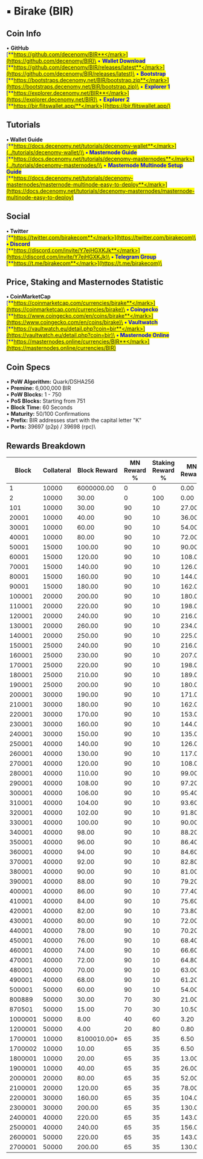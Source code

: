 # ▪ Birake (BIR)

## Coin Info

• **GitHub**\
[<mark style="color:blue;">**https://github.com/decenomy/BIR**</mark>](https://github.com/decenomy/BIR)\
• **Wallet Download**\
[<mark style="color:blue;">**https://github.com/decenomy/BIR/releases/latest**</mark>](https://github.com/decenomy/BIR/releases/latest)\
• **Bootstrap**\
[<mark style="color:blue;">**https://bootstraps.decenomy.net/BIR/bootstrap.zip**</mark>](https://bootstraps.decenomy.net/BIR/bootstrap.zip)\
• **Explorer 1** \
[<mark style="color:blue;">**https://explorer.decenomy.net/BIR**</mark>](https://explorer.decenomy.net/BIR)\
• **Explorer 2**\
[<mark style="color:blue;">**https://bir.flitswallet.app/**</mark>](https://bir.flitswallet.app/)

## Tutorials

**• Wallet Guide**\
[<mark style="color:blue;">**https://docs.decenomy.net/tutorials/decenomy-wallet**</mark>](../tutorials/decenomy-wallet/)\
**• Masternode Guide**\
[<mark style="color:blue;">**https://docs.decenomy.net/tutorials/decenomy-masternodes**</mark>](../tutorials/decenomy-masternodes/)\
• **Masternode Multinode Setup Guide**\
[<mark style="color:blue;">**https://docs.decenomy.net/tutorials/decenomy-masternodes/masternode-multinode-easy-to-deploy**</mark>](https://docs.decenomy.net/tutorials/decenomy-masternodes/masternode-multinode-easy-to-deploy)

## Social

**• Twitter**\
[<mark style="color:blue;">**https://twitter.com/birakecom**</mark>](https://twitter.com/birakecom)\
**• Discord**\
[<mark style="color:blue;">**https://discord.com/invite/Y7ejHGXKJk**</mark>](https://discord.com/invite/Y7ejHGXKJk)\
**• Telegram Group**\
[<mark style="color:blue;">**https://t.me/birakecom**</mark>](https://t.me/birakecom)\


## Price, Staking and Masternodes Statistic

**• CoinMarketCap**\
[<mark style="color:blue;">**https://coinmarketcap.com/currencies/birake**</mark>](https://coinmarketcap.com/currencies/birake)\
**• Coingecko**\
[<mark style="color:blue;">**https://www.coingecko.com/en/coins/birake**</mark>](https://www.coingecko.com/en/coins/birake)\
**• Vaultwatch**\
[<mark style="color:blue;">**https://vaultwatch.eu/detail.php?coin=bir**</mark>](https://vaultwatch.eu/detail.php?coin=bir)\
**• Masternode Online**\
[<mark style="color:blue;">**https://masternodes.online/currencies/BIR**</mark>](https://masternodes.online/currencies/BIR)

## Coin Specs

• **PoW Algorithm:** Quark/DSHA256\
• **Premine:** 6,000,000 BIR\
• **PoW Blocks:** 1 - 750\
• **PoS Blocks:** Starting from 751\
• **Block Time:** 60 Seconds\
• **Maturity:** 50/100 Confirmations\
• **Prefix:** BIR addresses start with the capital letter "K"\
• **Ports:** 39697 (p2p) / 39698 (rpc)\


## Rewards Breakdown



| Block   | Collateral | Block Reward | MN Reward % | Staking Reward % | MN Reward | Staker Reward | roi 500 | roi 1000 | roi 1500 | roi 2000 | roi 2500 | coin supply |
| ------- | ---------- | ------------ | ----------- | ---------------- | --------- | ------------- | ------- | -------- | -------- | -------- | -------- | ----------- |
| 1       | 10000      | 6000000.00   | 0           | 0                | 0.00      | 0.00          | 0.00    | 0.00     | 0.00     | 0.00     | 0.00     | 6M          |
| 2       | 10000      | 30.00        | 0           | 100              | 0.00      | 30.00         | 0.00    | 0.00     | 0.00     | 0.00     | 0.00     | 6M          |
| 101     | 10000      | 30.00        | 90          | 10               | 27.00     | 3.00          | 283.82  | 141.91   | 94.61    | 70.96    | 56.76    | 6M          |
| 20001   | 10000      | 40.00        | 90          | 10               | 36.00     | 4.00          | 378.43  | 189.22   | 126.14   | 94.61    | 75.69    | 7M          |
| 30001   | 10000      | 60.00        | 90          | 10               | 54.00     | 6.00          | 567.65  | 283.82   | 189.22   | 141.91   | 113.53   | 7M          |
| 40001   | 10000      | 80.00        | 90          | 10               | 72.00     | 8.00          | 756.86  | 378.43   | 252.29   | 189.22   | 151.37   | 8M          |
| 50001   | 15000      | 100.00       | 90          | 10               | 90.00     | 10.00         | 630.72  | 315.36   | 210.24   | 157.68   | 126.14   | 8M          |
| 60001   | 15000      | 120.00       | 90          | 10               | 108.00    | 12.00         | 756.86  | 378.43   | 252.29   | 189.22   | 151.37   | 9M          |
| 70001   | 15000      | 140.00       | 90          | 10               | 126.00    | 14.00         | 883.01  | 441.50   | 294.34   | 220.75   | 176.60   | 11M         |
| 80001   | 15000      | 160.00       | 90          | 10               | 144.00    | 16.00         | 1009.15 | 504.58   | 336.38   | 252.29   | 201.83   | 12M         |
| 90001   | 15000      | 180.00       | 90          | 10               | 162.00    | 18.00         | 1135.30 | 567.65   | 378.43   | 283.82   | 227.06   | 14M         |
| 100001  | 20000      | 200.00       | 90          | 10               | 180.00    | 20.00         | 946.08  | 473.04   | 315.36   | 236.52   | 189.22   | 15M         |
| 110001  | 20000      | 220.00       | 90          | 10               | 198.00    | 22.00         | 1040.69 | 520.34   | 346.90   | 260.17   | 208.14   | 17M         |
| 120001  | 20000      | 240.00       | 90          | 10               | 216.00    | 24.00         | 1135.30 | 567.65   | 378.43   | 283.82   | 227.06   | 20M         |
| 130001  | 20000      | 260.00       | 90          | 10               | 234.00    | 26.00         | 1229.90 | 614.95   | 409.97   | 307.48   | 245.98   | 22M         |
| 140001  | 20000      | 250.00       | 90          | 10               | 225.00    | 25.00         | 1182.60 | 591.30   | 394.20   | 295.65   | 236.52   | 25M         |
| 150001  | 25000      | 240.00       | 90          | 10               | 216.00    | 24.00         | 908.24  | 454.12   | 302.75   | 227.06   | 181.65   | 27M         |
| 160001  | 25000      | 230.00       | 90          | 10               | 207.00    | 23.00         | 870.39  | 435.20   | 290.13   | 217.60   | 174.08   | 30M         |
| 170001  | 25000      | 220.00       | 90          | 10               | 198.00    | 22.00         | 832.55  | 416.28   | 277.52   | 208.14   | 166.51   | 32M         |
| 180001  | 25000      | 210.00       | 90          | 10               | 189.00    | 21.00         | 794.71  | 397.35   | 264.90   | 198.68   | 158.94   | 34M         |
| 190001  | 25000      | 200.00       | 90          | 10               | 180.00    | 20.00         | 756.86  | 378.43   | 252.29   | 189.22   | 151.37   | 36M         |
| 200001  | 30000      | 190.00       | 90          | 10               | 171.00    | 19.00         | 599.18  | 299.59   | 199.73   | 149.80   | 119.84   | 38M         |
| 210001  | 30000      | 180.00       | 90          | 10               | 162.00    | 18.00         | 567.65  | 283.82   | 189.22   | 141.91   | 113.53   | 40M         |
| 220001  | 30000      | 170.00       | 90          | 10               | 153.00    | 17.00         | 536.11  | 268.06   | 178.70   | 134.03   | 107.22   | 42M         |
| 230001  | 30000      | 160.00       | 90          | 10               | 144.00    | 16.00         | 504.58  | 252.29   | 168.19   | 126.14   | 100.92   | 44M         |
| 240001  | 30000      | 150.00       | 90          | 10               | 135.00    | 15.00         | 473.04  | 236.52   | 157.68   | 118.26   | 94.61    | 45M         |
| 250001  | 40000      | 140.00       | 90          | 10               | 126.00    | 14.00         | 331.13  | 165.56   | 110.38   | 82.78    | 66.23    | 47M         |
| 260001  | 40000      | 130.00       | 90          | 10               | 117.00    | 13.00         | 307.48  | 153.74   | 102.49   | 76.87    | 61.50    | 48M         |
| 270001  | 40000      | 120.00       | 90          | 10               | 108.00    | 12.00         | 283.82  | 141.91   | 94.61    | 70.96    | 56.76    | 49M         |
| 280001  | 40000      | 110.00       | 90          | 10               | 99.00     | 11.00         | 260.17  | 130.09   | 86.72    | 65.04    | 52.03    | 51M         |
| 290001  | 40000      | 108.00       | 90          | 10               | 97.20     | 10.80         | 255.44  | 127.72   | 85.15    | 63.86    | 51.09    | 52M         |
| 300001  | 40000      | 106.00       | 90          | 10               | 95.40     | 10.60         | 250.71  | 125.36   | 83.57    | 62.68    | 50.14    | 53M         |
| 310001  | 40000      | 104.00       | 90          | 10               | 93.60     | 10.40         | 245.98  | 122.99   | 81.99    | 61.50    | 49.20    | 54M         |
| 320001  | 40000      | 102.00       | 90          | 10               | 91.80     | 10.20         | 241.25  | 120.63   | 80.42    | 60.31    | 48.25    | 55M         |
| 330001  | 40000      | 100.00       | 90          | 10               | 90.00     | 10.00         | 236.52  | 118.26   | 78.84    | 59.13    | 47.30    | 56M         |
| 340001  | 40000      | 98.00        | 90          | 10               | 88.20     | 9.80          | 231.79  | 115.89   | 77.26    | 57.95    | 46.36    | 57M         |
| 350001  | 40000      | 96.00        | 90          | 10               | 86.40     | 9.60          | 227.06  | 113.53   | 75.69    | 56.76    | 45.41    | 58M         |
| 360001  | 40000      | 94.00        | 90          | 10               | 84.60     | 9.40          | 222.33  | 111.16   | 74.11    | 55.58    | 44.47    | 59M         |
| 370001  | 40000      | 92.00        | 90          | 10               | 82.80     | 9.20          | 217.60  | 108.80   | 72.53    | 54.40    | 43.52    | 60M         |
| 380001  | 40000      | 90.00        | 90          | 10               | 81.00     | 9.00          | 212.87  | 106.43   | 70.96    | 53.22    | 42.57    | 61M         |
| 390001  | 40000      | 88.00        | 90          | 10               | 79.20     | 8.80          | 208.14  | 104.07   | 69.38    | 52.03    | 41.63    | 62M         |
| 400001  | 40000      | 86.00        | 90          | 10               | 77.40     | 8.60          | 203.41  | 101.70   | 67.80    | 50.85    | 40.68    | 62M         |
| 410001  | 40000      | 84.00        | 90          | 10               | 75.60     | 8.40          | 198.68  | 99.34    | 66.23    | 49.67    | 39.74    | 63M         |
| 420001  | 40000      | 82.00        | 90          | 10               | 73.80     | 8.20          | 193.95  | 96.97    | 64.65    | 48.49    | 38.79    | 64M         |
| 430001  | 40000      | 80.00        | 90          | 10               | 72.00     | 8.00          | 189.22  | 94.61    | 63.07    | 47.30    | 37.84    | 65M         |
| 440001  | 40000      | 78.00        | 90          | 10               | 70.20     | 7.80          | 184.49  | 92.24    | 61.50    | 46.12    | 36.90    | 66M         |
| 450001  | 40000      | 76.00        | 90          | 10               | 68.40     | 7.60          | 179.76  | 89.88    | 59.92    | 44.94    | 35.95    | 66M         |
| 460001  | 40000      | 74.00        | 90          | 10               | 66.60     | 7.40          | 175.02  | 87.51    | 58.34    | 43.76    | 35.00    | 67M         |
| 470001  | 40000      | 72.00        | 90          | 10               | 64.80     | 7.20          | 170.29  | 85.15    | 56.76    | 42.57    | 34.06    | 68M         |
| 480001  | 40000      | 70.00        | 90          | 10               | 63.00     | 7.00          | 165.56  | 82.78    | 55.19    | 41.39    | 33.11    | 69M         |
| 490001  | 40000      | 68.00        | 90          | 10               | 61.20     | 6.80          | 160.83  | 80.42    | 53.61    | 40.21    | 32.17    | 69M         |
| 500001  | 50000      | 60.00        | 90          | 10               | 54.00     | 6.00          | 113.53  | 56.76    | 37.84    | 28.38    | 22.71    | 70M         |
| 800889  | 50000      | 30.00        | 70          | 30               | 21.00     | 9.00          | 44.15   | 22.08    | 14.72    | 11.04    | 8.83     | 88M         |
| 870501  | 50000      | 15.00        | 70          | 30               | 10.50     | 4.50          | 22.08   | 11.04    | 7.36     | 5.52     | 4.42     | 90M         |
| 1000001 | 50000      | 8.00         | 40          | 60               | 3.20      | 4.80          | 6.73    | 3.36     | 2.24     | 1.68     | 1.35     | 92M         |
| 1200001 | 50000      | 4.00         | 20          | 80               | 0.80      | 3.20          | 1.68    | 0.84     | 0.56     | 0.42     | 0.34     | 94M         |
| 1700001 | 10000      | 8100010.00\* | 65          | 35               | 6.50      | 3.50          | 68.33   | 34.16    | 22.78    | 17.08    | 13.67    | 104M        |
| 1700002 | 10000      | 10.00        | 65          | 35               | 6.50      | 3.50          | 68.33   | 34.16    | 22.78    | 17.08    | 13.67    | 104M        |
| 1800001 | 10000      | 20.00        | 65          | 35               | 13.00     | 7.00          | 136.66  | 68.33    | 45.55    | 34.16    | 27.33    | 105M        |
| 1900001 | 10000      | 40.00        | 65          | 35               | 26.00     | 14.00         | 273.31  | 136.66   | 91.10    | 68.33    | 54.66    | 107M        |
| 2000001 | 20000      | 80.00        | 65          | 35               | 52.00     | 28.00         | 273.31  | 136.66   | 91.10    | 68.33    | 54.66    | 111M        |
| 2100001 | 20000      | 120.00       | 65          | 35               | 78.00     | 42.00         | 409.97  | 204.98   | 136.66   | 102.49   | 81.99    | 119M        |
| 2200001 | 30000      | 160.00       | 65          | 35               | 104.00    | 56.00         | 364.42  | 182.21   | 121.47   | 91.10    | 72.88    | 131M        |
| 2300001 | 30000      | 200.00       | 65          | 35               | 130.00    | 70.00         | 455.52  | 227.76   | 151.84   | 113.88   | 91.10    | 147M        |
| 2400001 | 40000      | 220.00       | 65          | 35               | 143.00    | 77.00         | 375.80  | 187.90   | 125.27   | 93.95    | 75.16    | 167M        |
| 2500001 | 40000      | 240.00       | 65          | 35               | 156.00    | 84.00         | 409.97  | 204.98   | 136.66   | 102.49   | 81.99    | 189M        |
| 2600001 | 50000      | 220.00       | 65          | 35               | 143.00    | 77.00         | 300.64  | 150.32   | 100.21   | 75.16    | 60.13    | 213M        |
| 2700001 | 50000      | 200.00       | 65          | 35               | 130.00    | 70.00         | 273.31  | 136.66   | 91.10    | 68.33    | 54.66    | 235M        |
